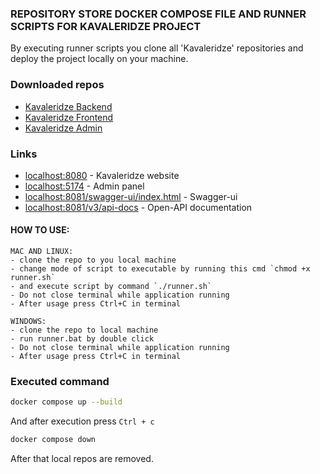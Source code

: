 ### REPOSITORY STORE DOCKER COMPOSE FILE AND RUNNER SCRIPTS FOR KAVALERIDZE PROJECT

By executing runner scripts you clone all 'Kavaleridze' repositories and deploy the project locally on your machine.

### Downloaded repos

 - [Kavaleridze Backend](https://github.com/baza-trainee/kavaleridze-backend)
 - [Kavaleridze Frontend](https://github.com/baza-trainee/kavaleridze)
 - [Kavaleridze Admin](https://github.com/baza-trainee/kavaleridze-admin)


### Links
 - [localhost:8080](http://localhost:8080) - Kavaleridze website
 - [localhost:5174](http://localhost:5174) - Admin panel
 - [localhost:8081/swagger-ui/index.html](http://localhost:8081/swagger-ui/index.html) - Swagger-ui
 - [localhost:8081/v3/api-docs](http://localhost:8081/v3/api-docs) - Open-API documentation


#### HOW TO USE:

    MAC AND LINUX:
    - clone the repo to you local machine
    - change mode of script to executable by running this cmd `chmod +x runner.sh`
    - and execute script by command `./runner.sh`
    - Do not close terminal while application running
    - After usage press Ctrl+C in terminal
    
    WINDOWS:
    - clone the repo to local machine
    - run runner.bat by double click
    - Do not close terminal while application running
    - After usage press Ctrl+C in terminal

### Executed command

```bash
docker compose up --build
```

And after execution press  `Ctrl + c`

```bash
docker compose down
```
After that local repos are removed.
